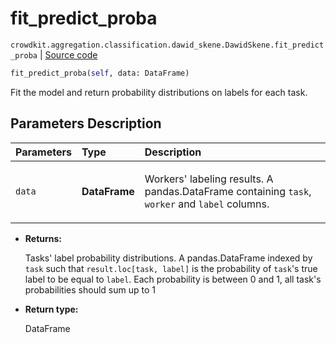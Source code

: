 # fit_predict_proba
`crowdkit.aggregation.classification.dawid_skene.DawidSkene.fit_predict_proba` | [Source code](https://github.com/Toloka/crowd-kit/blob/v1.0.0/crowdkit/aggregation/classification/dawid_skene.py#L179)

```python
fit_predict_proba(self, data: DataFrame)
```

Fit the model and return probability distributions on labels for each task.

## Parameters Description

| Parameters | Type | Description |
| :----------| :----| :-----------|
`data`|**DataFrame**|<p>Workers&#x27; labeling results. A pandas.DataFrame containing `task`, `worker` and `label` columns.</p>

* **Returns:**

  Tasks' label probability distributions.
A pandas.DataFrame indexed by `task` such that `result.loc[task, label]`
is the probability of `task`'s true label to be equal to `label`. Each
probability is between 0 and 1, all task's probabilities should sum up to 1

* **Return type:**

  DataFrame

